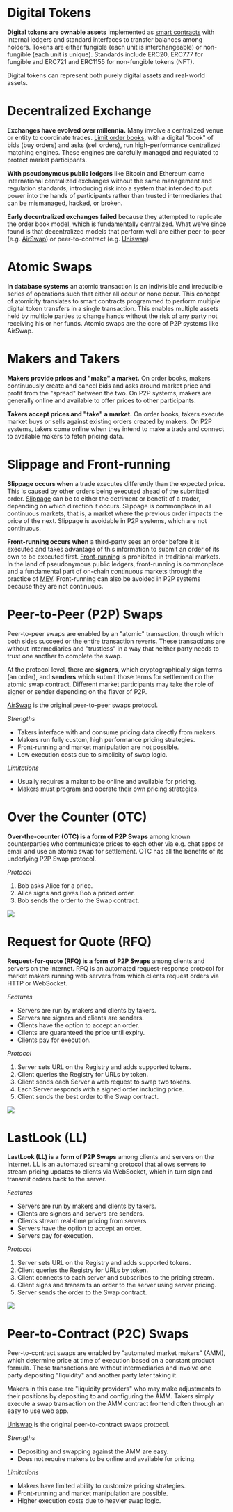 # Digital Tokens

**Digital tokens are ownable assets** implemented as [smart contracts](https://ethereum.org/en/smart-contracts/) with internal ledgers and standard interfaces to transfer balances among holders. Tokens are either fungible (each unit is interchangeable) or non-fungible (each unit is unique). Standards include ERC20, ERC777 for fungible and ERC721 and ERC1155 for non-fungible tokens (NFT).

Digital tokens can represent both purely digital assets and real-world assets.

# Decentralized Exchange

**Exchanges have evolved over millennia.** Many involve a centralized venue or entity to coordinate trades. [Limit order books](https://www.investopedia.com/terms/l/limitorderbook.asp), with a digital "book" of bids (buy orders) and asks (sell orders), run high-performance centralized matching engines. These engines are carefully managed and regulated to protect market participants.

**With pseudonymous public ledgers** like Bitcoin and Ethereum came international centralized exchanges without the same management and regulation standards, introducing risk into a system that intended to put power into the hands of participants rather than trusted intermediaries that can be mismanaged, hacked, or broken.

**Early decentralized exchanges failed** because they attempted to replicate the order book model, which is fundamentally centralized. What we’ve since found is that decentralized models that perform well are either peer-to-peer (e.g. [AirSwap](https://airswap.io/)) or peer-to-contract (e.g. [Uniswap](https://uniswap.org/)).

# Atomic Swaps

**In database systems** an atomic transaction is an indivisible and irreducible series of operations such that either all occur or none occur. This concept of atomicity translates to smart contracts programmed to perform multiple digital token transfers in a single transaction. This enables multiple assets held by multiple parties to change hands without the risk of any party not receiving his or her funds. Atomic swaps are the core of P2P systems like AirSwap.

# Makers and Takers

**Makers provide prices and "make" a market.** On order books, makers continuously create and cancel bids and asks around market price and profit from the "spread" between the two. On P2P systems, makers are generally online and available to offer prices to other participants.

**Takers accept prices and "take" a market.** On order books, takers execute market buys or sells against existing orders created by makers. On P2P systems, takers come online when they intend to make a trade and connect to available makers to fetch pricing data.

# Slippage and Front-running

**Slippage occurs when** a trade executes differently than the expected price. This is caused by other orders being executed ahead of the submitted order. [Slippage](https://www.investopedia.com/terms/s/slippage.asp) can be to either the detriment or benefit of a trader, depending on which direction it occurs. Slippage is commonplace in all continuous markets, that is, a market where the previous order impacts the price of the next. Slippage is avoidable in P2P systems, which are not continuous.

**Front-running occurs when** a third-party sees an order before it is executed and takes advantage of this information to submit an order of its own to be executed first. [Front-running](https://www.investopedia.com/terms/f/frontrunning.asp) is prohibited in traditional markets. In the land of pseudonymous public ledgers, front-running is commonplace and a fundamental part of on-chain continuous markets through the practice of [MEV](https://ethereum.org/en/developers/docs/mev/). Front-running can also be avoided in P2P systems because they are not continuous.

# Peer-to-Peer (P2P) Swaps

Peer-to-peer swaps are enabled by an "atomic" transaction, through which both sides succeed or the entire transaction reverts. These transactions are without intermediaries and "trustless" in a way that neither party needs to trust one another to complete the swap.

At the protocol level, there are **signers**, which cryptographically sign terms (an order), and **senders** which submit those terms for settlement on the atomic swap contract. Different market participants may take the role of signer or sender depending on the flavor of P2P.

[AirSwap](https://airswap.io/) is the original peer-to-peer swaps protocol.

_Strengths_

- Takers interface with and consume pricing data directly from makers.
- Makers run fully custom, high performance pricing strategies.
- Front-running and market manipulation are not possible.
- Low execution costs due to simplicity of swap logic.

_Limitations_

- Usually requires a maker to be online and available for pricing.
- Makers must program and operate their own pricing strategies.

# Over the Counter (OTC)

**Over-the-counter (OTC) is a form of P2P Swaps** among known counterparties who communicate prices to each other via e.g. chat apps or email and use an atomic swap for settlement. OTC has all the benefits of its underlying P2P Swap protocol.

_Protocol_

1. Bob asks Alice for a price.
2. Alice signs and gives Bob a priced order.
3. Bob sends the order to the Swap contract.

<img src="../images/otc-diagram.png" />

# Request for Quote (RFQ)

**Request-for-quote (RFQ) is a form of P2P Swaps** among clients and servers on the Internet. RFQ is an automated request-response protocol for market makers running web servers from which clients request orders via HTTP or WebSocket.

_Features_

- Servers are run by makers and clients by takers.
- Servers are signers and clients are senders.
- Clients have the option to accept an order.
- Clients are guaranteed the price until expiry.
- Clients pay for execution.

_Protocol_

1. Server sets URL on the Registry and adds supported tokens.
2. Client queries the Registry for URLs by token.
3. Client sends each Server a web request to swap two tokens.
4. Each Server responds with a signed order including price.
5. Client sends the best order to the Swap contract.

<img src="../images/rfq-diagram.png" />

# LastLook (LL)

**LastLook (LL) is a form of P2P Swaps** among clients and servers on the Internet. LL is an automated streaming protocol that allows servers to stream pricing updates to clients via WebSocket, which in turn sign and transmit orders back to the server.

_Features_

- Servers are run by makers and clients by takers.
- Clients are signers and servers are senders.
- Clients stream real-time pricing from servers.
- Servers have the option to accept an order.
- Servers pay for execution.

_Protocol_

1. Server sets URL on the Registry and adds supported tokens.
2. Client queries the Registry for URLs by token.
3. Client connects to each server and subscribes to the pricing stream.
4. Client signs and transmits an order to the server using server pricing.
5. Server sends the order to the Swap contract.

<img src="../images/ll-diagram.png" />

# Peer-to-Contract (P2C) Swaps

Peer-to-contract swaps are enabled by "automated market makers" (AMM), which determine price at time of execution based on a constant product formula. These transactions are without intermediaries and involve one party depositing "liquidity" and another party later taking it.

Makers in this case are "liquidity providers" who may make adjustments to their positions by depositing to and configuring the AMM. Takers simply execute a swap transaction on the AMM contract frontend often through an easy to use web app.

[Uniswap](https://uniswap.org/) is the original peer-to-contract swaps protocol.

_Strengths_

- Depositing and swapping against the AMM are easy.
- Does not require makers to be online and available for pricing.

_Limitations_

- Makers have limited ability to customize pricing strategies.
- Front-running and market manipulation are possible.
- Higher execution costs due to heavier swap logic.
